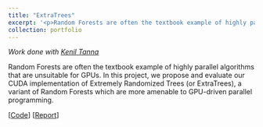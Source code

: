 ```yaml
---
title: "ExtraTrees"
excerpt: '<p>Random Forests are often the textbook example of highly parallel algorithms that are unsuitable for GPUs. In this project, we propose and evaluate our CUDA implementation of Extremely Randomized Trees (or ExtraTrees), a variant of Random Forests which are more amenable to GPU-driven parallel programming.<br />[<a href="https://github.com/zphang/extratrees_cuda" style="color:#51ADC8;">Code</a>] [<a href="../files/extratrees.pdf" style="color:#51ADC8;">Report</a>]</p>'
collection: portfolio
---
```

*Work done with [Kenil Tanna](https://github.com/avidkenil)*
 
Random Forests are often the textbook example of highly parallel algorithms that are unsuitable for GPUs. In this project, we propose and evaluate our CUDA implementation of Extremely Randomized Trees (or ExtraTrees), a variant of Random Forests which are more amenable to GPU-driven parallel programming.

[[Code](https://github.com/zphang/extratrees_cuda)] [[Report](files/extratrees.pdf)]
